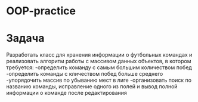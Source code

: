 # OOP-practice

# Задача
Разработать класс для хранения информации о футбольных командах и реализовать алгоритм работы с массивом данных объектов,
в котором требуется:
-определить команду с самым большим количеством побед
-определить команды с кличеством побед больше среднего
-упорядочить массив по убыванию мест в лиге
-организовать поиск по названию команды, исправление одного из полей и вывод
полной информации о команде после редактирования
